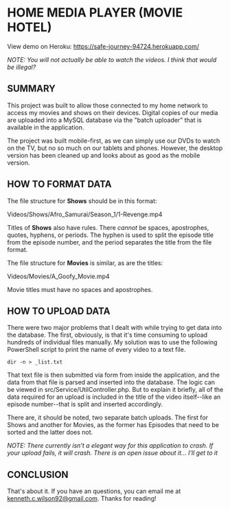# HOME MEDIA PLAYER (MOVIE HOTEL)

View demo on Heroku: https://safe-journey-94724.herokuapp.com/

*NOTE: You will not actually be able to watch the videos. I think that would be illegal?*

## SUMMARY
This project was built to allow those connected to my home network to access my movies and shows on their devices. Digital copies of our media are uploaded into a MySQL database via the "batch uploader" that is available in the application. 

The project was built mobile-first, as we can simply use our DVDs to watch on the TV, but no so much on our tablets and phones. However, the desktop version has been cleaned up and looks about as good as the mobile version. 

## HOW TO FORMAT DATA

The file structure for **Shows** should be in this format: 

Videos/Shows/Afro_Samurai/Season_1/1-Revenge.mp4 

Titles of **Shows** also have rules. There *cannot* be spaces, apostrophes, quotes, hyphens, or periods. The hyphen is used to split the episode title from the episode number, and the period separates the title from the file format.

The file structure for **Movies** is similar, as are the titles: 

Videos/Movies/A_Goofy_Movie.mp4 

Movie titles must have no spaces and apostrophes. 



## HOW TO UPLOAD DATA 

There were two major problems that I dealt with while trying to get data into the database. The first, obviously, is that it's time consuming to upload hundreds of individual files manually. My solution was to use the following PowerShell script to print the name of every video to a text file.

`dir -n > _list.txt`

That text file is then submitted via form from inside the application, and the data from that file is parsed and inserted into the database. The logic can be viewed in src/Service/UtilController.php. But to explain it briefly, all of the data required for an upload is included in the title of the video itself--like an episode number--that is split and inserted accordingly. 

There are, it should be noted, two separate batch uploads. The first for Shows and another for Movies, as the former has Episodes that need to be sorted and the latter does not. 

*NOTE: There currently isn't a elegant way for this application to crash. If your upload fails, it will crash. There is an open issue about it... I'll get to it* 

## CONCLUSION

That's about it. If you have an questions, you can email me at kenneth.c.wilson92@gmail.com. Thanks for reading! 